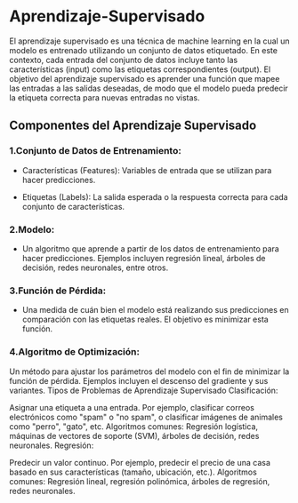 # Aprendizaje-Supervisado

El aprendizaje supervisado es una técnica de machine learning en la cual un modelo es entrenado utilizando un conjunto de datos etiquetado. En este contexto, cada entrada del conjunto de datos incluye tanto las características (input) como las etiquetas correspondientes (output). El objetivo del aprendizaje supervisado es aprender una función que mapee las entradas a las salidas deseadas, de modo que el modelo pueda predecir la etiqueta correcta para nuevas entradas no vistas.

## Componentes del Aprendizaje Supervisado
### 1.Conjunto de Datos de Entrenamiento:

* Características (Features): Variables de entrada que se utilizan para hacer predicciones.

* Etiquetas (Labels): La salida esperada o la respuesta correcta para cada conjunto de características.

### 2.Modelo:

* Un algoritmo que aprende a partir de los datos de entrenamiento para hacer predicciones. Ejemplos incluyen regresión lineal, árboles de decisión, redes neuronales, entre otros.

### 3.Función de Pérdida:

* Una medida de cuán bien el modelo está realizando sus predicciones en comparación con las etiquetas reales. El objetivo es minimizar esta función.

### 4.Algoritmo de Optimización:

Un método para ajustar los parámetros del modelo con el fin de minimizar la función de pérdida. Ejemplos incluyen el descenso del gradiente y sus variantes.
Tipos de Problemas de Aprendizaje Supervisado
Clasificación:

Asignar una etiqueta a una entrada. Por ejemplo, clasificar correos electrónicos como "spam" o "no spam", o clasificar imágenes de animales como "perro", "gato", etc.
Algoritmos comunes: Regresión logística, máquinas de vectores de soporte (SVM), árboles de decisión, redes neuronales.
Regresión:

Predecir un valor continuo. Por ejemplo, predecir el precio de una casa basado en sus características (tamaño, ubicación, etc.).
Algoritmos comunes: Regresión lineal, regresión polinómica, árboles de regresión, redes neuronales.
